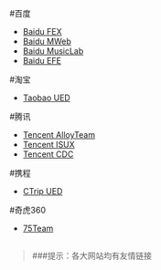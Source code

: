 #百度
- [Baidu FEX](http://fex.baidu.com 'Baidu Fex 做最专业前端')  
- [Baidu MWeb](http://mweb.baidu.com/ '做最好的无线WEB研发团队！')  
- [Baidu MusicLab](http://labs.music.baidu.com/demo/audiolab/ 'MusicLab')  
- [Baidu EFE](http://efe.baidu.com/ '百度商业体系前端团队')

#淘宝
- [Taobao UED](http://ued.taobao.org/blog/ '做地球上最好的UED')  

#腾讯
- [Tencent AlloyTeam](http://www.alloyteam.com/ '成为业界卓越的Web团队')  
- [Tencent ISUX](http://isux.tencent.com/ '社交用户体验设计')  
- [Tencent CDC](http://cdc.tencent.com/ '为用户创造优质在线生活体验')

#携程
- [CTrip UED](http://ued.ctrip.com/blog/ '携程旅行前端开发团队')  

#奇虎360
- [75Team](http://www.75team.com/ '奇舞团|奇虎360旗下前端开发团队')

##
>###提示：各大网站均有友情链接
